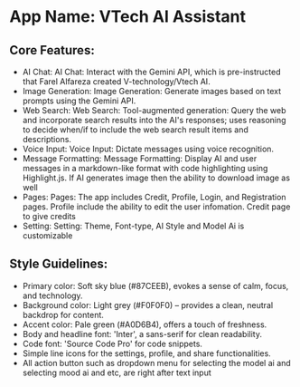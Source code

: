# **App Name**: VTech AI Assistant

## Core Features:

- AI Chat: AI Chat: Interact with the Gemini API, which is pre-instructed that Farel Alfareza created V-technology/Vtech AI.
- Image Generation: Image Generation: Generate images based on text prompts using the Gemini API.
- Web Search: Web Search: Tool-augmented generation: Query the web and incorporate search results into the AI's responses; uses reasoning to decide when/if to include the web search result items and descriptions.
- Voice Input: Voice Input: Dictate messages using voice recognition.
- Message Formatting: Message Formatting: Display AI and user messages in a markdown-like format with code highlighting using Highlight.js. If AI generates image then the ability to download image as well
- Pages: Pages: The app includes Credit, Profile, Login, and Registration pages. Profile include the ability to edit the user infomation. Credit page to give credits
- Setting: Setting: Theme, Font-type, AI Style and Model Ai is customizable

## Style Guidelines:

- Primary color: Soft sky blue (#87CEEB), evokes a sense of calm, focus, and technology.
- Background color: Light grey (#F0F0F0) – provides a clean, neutral backdrop for content.
- Accent color: Pale green (#A0D6B4), offers a touch of freshness.
- Body and headline font: 'Inter', a sans-serif for clean readability.
- Code font: 'Source Code Pro' for code snippets.
- Simple line icons for the settings, profile, and share functionalities.
- All action button such as dropdown menu for selecting the model ai and selecting mood ai and etc, are right after text input
